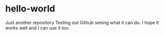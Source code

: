 # hello-world
Just another repository
Testing out Github seeing what it can do.  I hope it works well and I can use it too.
